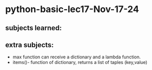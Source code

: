 # python-basic-lec17-Nov-17-24
## subjects learned:
## extra subjects:
 * max function can receive a dictionary and a lambda function.
 * items()- function of dictionary, returns a list of taples (key,value)

